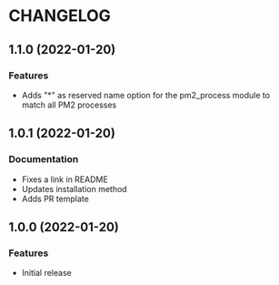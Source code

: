 # CHANGELOG

## 1.1.0 (2022-01-20)

### Features
- Adds "*" as reserved name option for the pm2_process module to match all PM2 processes


## 1.0.1 (2022-01-20)

### Documentation
- Fixes a link in README
- Updates installation method
- Adds PR template


## 1.0.0 (2022-01-20)

### Features
- Initial release
